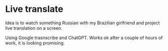 # Live translate

Idea is to watch something Russian with my Brazilian girlfriend and project
live translation on a screen.

Using Google trasnscribe and ChatGPT. Works ok after a couple of hours of work,
it is looking promising.
